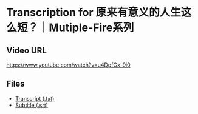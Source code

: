 # Transcription for 原来有意义的人生这么短？｜Mutiple-Fire系列
## Video URL
https://www.youtube.com/watch?v=u4DpfGx-9i0
 
## Files
- [Transcript (.txt)](./transcript.txt)
- [Subtitle (.srt)](./transcript.srt)
